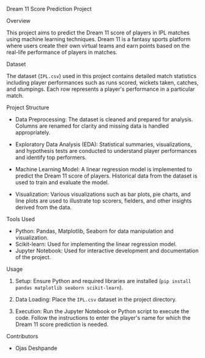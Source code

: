 

 Dream 11 Score Prediction Project

 Overview

This project aims to predict the Dream 11 score of players in IPL matches using machine learning techniques. Dream 11 is a fantasy sports platform where users create their own virtual teams and earn points based on the real-life performance of players in matches.

 Dataset

The dataset (`IPL.csv`) used in this project contains detailed match statistics including player performances such as runs scored, wickets taken, catches, and stumpings. Each row represents a player's performance in a particular match.

 Project Structure

- Data Preprocessing: The dataset is cleaned and prepared for analysis. Columns are renamed for clarity and missing data is handled appropriately.
  
- Exploratory Data Analysis (EDA): Statistical summaries, visualizations, and hypothesis tests are conducted to understand player performances and identify top performers.

- Machine Learning Model: A linear regression model is implemented to predict the Dream 11 score of players. Historical data from the dataset is used to train and evaluate the model.

- Visualization: Various visualizations such as bar plots, pie charts, and line plots are used to illustrate top scorers, fielders, and other insights derived from the data.

 Tools Used

- Python: Pandas, Matplotlib, Seaborn for data manipulation and visualization.
- Scikit-learn: Used for implementing the linear regression model.
- Jupyter Notebook: Used for interactive development and documentation of the project.

 Usage

1. Setup: Ensure Python and required libraries are installed (`pip install pandas matplotlib seaborn scikit-learn`).
   
2. Data Loading: Place the `IPL.csv` dataset in the project directory.

3. Execution: Run the Jupyter Notebook or Python script to execute the code. Follow the instructions to enter the player's name for which the Dream 11 score prediction is needed.

 Contributors

- Ojas Deshpande
